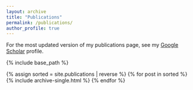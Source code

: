 ```yaml
---
layout: archive
title: "Publications"
permalink: /publications/
author_profile: true
---
```



For the most updated version of my publications page, see my [Google Scholar](https://scholar.google.com/citations?user=klSyUtMAAAAJ&hl=en) profile.

{% include base_path %}

{% assign sorted = site.publications | reverse %} {% for post in sorted %} {% include archive-single.html %} {% endfor %}
